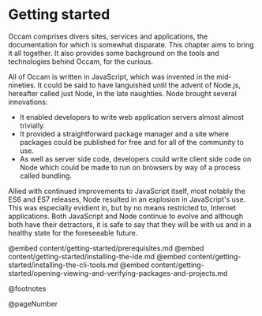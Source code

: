 # Getting started

Occam comprises divers sites, services and applications, the documentation for which is somewhat disparate.
This chapter aims to bring it all together.
It also provides some background on the tools and technologies behind Occam, for the curious.

All of Occam is written in JavaScript, which was invented in the mid-nineties. 
It could be said to have languished until the advent of Node.js, hereafter called just Node, in the late naughties.
Node brought several innovations:

* It enabled developers to write web application servers almost almost trivially.
* It provided a straightforward package manager and a site where packages could be published for free and for all of the community to use.
* As well as server side code, developers could write client side code on Node which could be made to run on browsers by way of a process called bundling.

Allied with continued improvements to JavaScript itself, most notably the ES6 and ES7 releases, Node resulted in an explosion in JavaScript's use.
This was especially evidient in, but by no means restricted to, Internet applications.
Both JavaScript and Node continue to evolve and although both have their detractors, it is safe to say that they will be with us and in a healthy state for the foreseeable future.

@embed content/getting-started/prerequisites.md
@embed content/getting-started/installing-the-ide.md
@embed content/getting-started/installing-the-cli-tools.md
@embed content/getting-started/opening-viewing-and-verifying-packages-and-projects.md

@footnotes

@pageNumber
